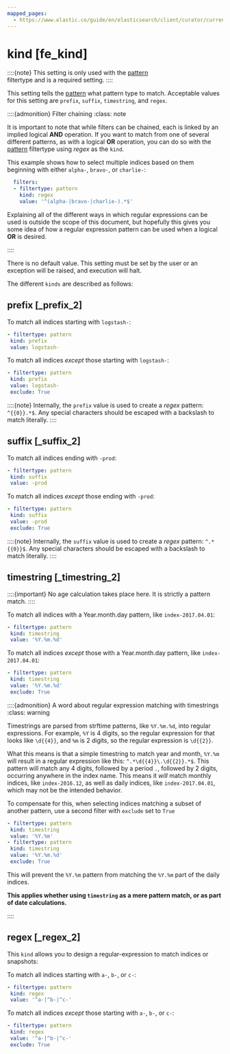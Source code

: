 ```yaml
---
mapped_pages:
  - https://www.elastic.co/guide/en/elasticsearch/client/curator/current/fe_kind.html
---
```


# kind [fe_kind]

::::{note}
This setting is only used with the [pattern](/reference/filtertype_pattern.md)<br> filtertype and is a required setting.
::::


This setting tells the [pattern](/reference/filtertype_pattern.md) what pattern type to match. Acceptable values for this setting are `prefix`, `suffix`, `timestring`, and `regex`.

::::{admonition} Filter chaining
:class: note

It is important to note that while filters can be chained, each is linked by an implied logical **AND** operation.  If you want to match from one of several different patterns, as with a logical **OR** operation, you can do so with the [pattern](/reference/filtertype_pattern.md) filtertype using *regex* as the `kind`.

This example shows how to select multiple indices based on them beginning with either `alpha-`, `bravo-`, or `charlie-`:

```yaml
  filters:
  - filtertype: pattern
    kind: regex
    value: '^(alpha-|bravo-|charlie-).*$'
```

Explaining all of the different ways in which regular expressions can be used is outside the scope of this document, but hopefully this gives you some idea of how a regular expression pattern can be used when a logical **OR** is desired.

::::


There is no default value. This setting must be set by the user or an exception will be raised, and execution will halt.

The different `kinds` are described as follows:

## prefix [_prefix_2]

To match all indices starting with `logstash-`:

```yaml
- filtertype: pattern
 kind: prefix
 value: logstash-
```

To match all indices *except* those starting with `logstash-`:

```yaml
- filtertype: pattern
 kind: prefix
 value: logstash-
 exclude: True
```

::::{note}
Internally, the `prefix` value is used to create a *regex* pattern: `^{{0}}.*$`. Any special characters should be escaped with a backslash to match literally.
::::



## suffix [_suffix_2]

To match all indices ending with `-prod`:

```yaml
- filtertype: pattern
 kind: suffix
 value: -prod
```

To match all indices *except* those ending with `-prod`:

```yaml
- filtertype: pattern
 kind: suffix
 value: -prod
 exclude: True
```

::::{note}
Internally, the `suffix` value is used to create a *regex* pattern: `^.*{{0}}$`. Any special characters should be escaped with a backslash to match literally.
::::



## timestring [_timestring_2]

::::{important}
No age calculation takes place here. It is strictly a pattern match.
::::


To match all indices with a Year.month.day pattern, like `index-2017.04.01`:

```yaml
- filtertype: pattern
 kind: timestring
 value: '%Y.%m.%d'
```

To match all indices *except* those with a Year.month.day pattern, like `index-2017.04.01`:

```yaml
- filtertype: pattern
 kind: timestring
 value: '%Y.%m.%d'
 exclude: True
```

::::{admonition} A word about regular expression matching with timestrings
:class: warning

Timestrings are parsed from strftime patterns, like `%Y.%m.%d`, into regular expressions.  For example, `%Y` is 4 digits, so the regular expression for that looks like `\d{{4}}`, and `%m` is 2 digits, so the regular expression is `\d{{2}}`.

What this means is that a simple timestring to match year and month, `%Y.%m` will result in a regular expression like this: `^.*\d{{4}}\.\d{{2}}.*$`.  This pattern will match any 4 digits, followed by a period `.`, followed by 2 digits, occurring anywhere in the index name.  This means it *will* match monthly indices, like `index-2016.12`, as well as daily indices, like `index-2017.04.01`, which may not be the intended behavior.

To compensate for this, when selecting indices matching a subset of another pattern, use a second filter with `exclude` set to `True`

```yaml
- filtertype: pattern
 kind: timestring
 value: '%Y.%m'
- filtertype: pattern
 kind: timestring
 value: '%Y.%m.%d'
 exclude: True
```

This will prevent the `%Y.%m` pattern from matching the `%Y.%m` part of the daily indices.

**This applies whether using `timestring` as a mere pattern match, or as part of date calculations.**

::::



## regex [_regex_2]

This `kind` allows you to design a regular-expression to match indices or snapshots:

To match all indices starting with `a-`, `b-`, or `c-`:

```yaml
- filtertype: pattern
 kind: regex
 value: '^a-|^b-|^c-'
```

To match all indices *except* those starting with `a-`, `b-`, or `c-`:

```yaml
- filtertype: pattern
 kind: regex
 value: '^a-|^b-|^c-'
 exclude: True
```


